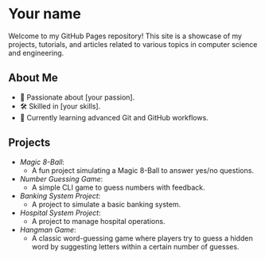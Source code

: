 # Your name

Welcome to my GitHub Pages repository! This site is a showcase of my projects, tutorials, and articles related to various topics in computer science and engineering.

## About Me
- 🚀 Passionate about [your passion].
- 🛠 Skilled in [your skills].
- 🌱 Currently learning advanced Git and GitHub workflows.

## Projects
- *Magic 8-Ball*:
  - A fun project simulating a Magic 8-Ball to answer yes/no questions.
- *Number Guessing Game*:
  - A simple CLI game to guess numbers with feedback.
- *Banking System Project*:
  - A project to simulate a basic banking system.
- *Hospital System Project*:
  - A project to manage hospital operations.
- *Hangman Game*:
  - A classic word-guessing game where players try to guess a hidden word by suggesting letters within a certain number of guesses.

